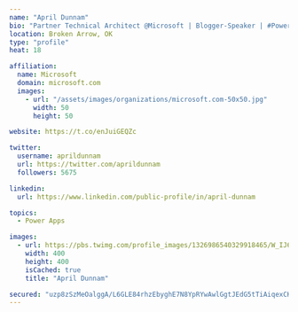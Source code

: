 ```yaml
---
name: "April Dunnam"
bio: "Partner Technical Architect @Microsoft | Blogger-Speaker | #PowerApps, #PowerAutomate, #Office365, #SharePoint | #WIT | #Karaoke Queen"
location: Broken Arrow, OK
type: "profile"
heat: 18

affiliation:
  name: Microsoft
  domain: microsoft.com
  images:
    - url: "/assets/images/organizations/microsoft.com-50x50.jpg"
      width: 50
      height: 50

website: https://t.co/enJuiGEQZc

twitter:
  username: aprildunnam
  url: https://twitter.com/aprildunnam
  followers: 5675

linkedin:
  url: https://www.linkedin.com/public-profile/in/april-dunnam

topics:
  - Power Apps

images:
  - url: https://pbs.twimg.com/profile_images/1326986540329918465/W_IJ6Ih2_400x400.jpg
    width: 400
    height: 400
    isCached: true
    title: "April Dunnam"

secured: "uzp8zSzMeOalggA/L6GLE84rhzEbyghE7N8YpRYwAwlGgtJEdG5tTiAiqexCKwr9Z/mIXAe2f1UAayOrWsmWQJ+zYfQOapjYepCaaw5RfkctRLwjj/Kp265SCo8ZGaXE+3bpz40CiAkTQtbaUg6o22LnF/wUd6Acd4AeKFmUcjgIitg7/iF4I9/DevXG4YC3oSxR4+LXhXL61MH12e7b5dDng6HY7bpPPuWNe8ZlnZ8yQLkzyG5r6GFtMAK3Rmz6gKajgO+bEhJwFeL1aLdxHaKr7ASoaAP5iBFkuUD2jG2os03ANlivmFjo7H2sUSLkip/cvq3PVJywrEUpVn6ge3RzhnlXX81821XOYZu+Rk/ycyO3U0dgPK3bjR/b3eKNtktNTpWmTddr3Hb14wY0PLxkEfdphydrXoUaTxUuHP0=;HIYG3nGO0uU/ZUXrHIC/nA=="
---
```


